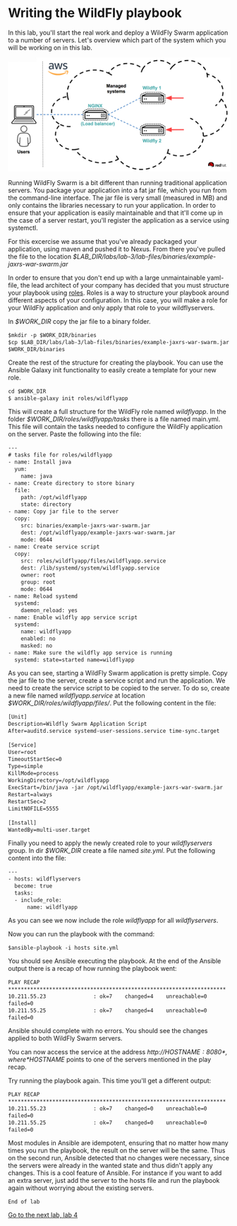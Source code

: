 # Writing the WildFly playbook

In this lab, you'll start the real work and deploy a WildFly Swarm application to a number of servers. 
Let's overview which part of the system which you will be working on in this lab.

![Overview of lab environment](../../content/images/app-arch.png)

Running WildFly Swarm is a bit different than running traditional application servers. You package your application into a fat jar file, which you run from the command-line interface. The jar file is very small (measured in MB) and only contains the libraries necessary to run your application. In order to ensure that your application is easily maintainable and that it'll come up in the case of a server restart, you'll register the application as a service using systemctl.

For this excercise we assume that you've already packaged your application, using maven and pushed it to Nexus. From there you've pulled the file to the location *$LAB_DIR/labs/lab-3/lab-files/binaries/example-jaxrs-war-swarm.jar*

In order to ensure that you don't end up with a large unmaintainable yaml-file, the lead architect of your company has decided that you must structure your playbook using [roles](http://docs.ansible.com/ansible/latest/playbooks_reuse_roles.html). Roles is a way to structure your playbook around different aspects of your configuration. In this case, you will make a role for your WildFly application and only apply that role to your wildflyservers.

In *$WORK_DIR* copy the jar file to a binary folder.

```
$mkdir -p $WORK_DIR/binaries
$cp $LAB_DIR/labs/lab-3/lab-files/binaries/example-jaxrs-war-swarm.jar $WORK_DIR/binaries
```

Create the rest of the structure for creating the playbook. You can use the Ansible Galaxy init functionality to easily create a template for your new role.

```
cd $WORK_DIR
$ ansible-galaxy init roles/wildflyapp
```
This will create a full structure for the WildFly role named *wildflyapp*. In the folder *$WORK_DIR/roles/wildflyapp/tasks* there is a file named main.yml. This file will contain the tasks needed to configure the WildFly application on the server. Paste the following into the file:

```
---
# tasks file for roles/wildflyapp
- name: Install java
  yum:
    name: java
- name: Create directory to store binary
  file:
    path: /opt/wildflyapp
    state: directory
- name: Copy jar file to the server
  copy:
    src: binaries/example-jaxrs-war-swarm.jar
    dest: /opt/wildflyapp/example-jaxrs-war-swarm.jar
    mode: 0644
- name: Create service script
  copy:
    src: roles/wildflyapp/files/wildflyapp.service
    dest: /lib/systemd/system/wildflyapp.service
    owner: root
    group: root
    mode: 0644
- name: Reload systemd
  systemd:
    daemon_reload: yes
- name: Enable wildfly app service script
  systemd:
    name: wildflyapp
    enabled: no
    masked: no
- name: Make sure the wildfly app service is running
  systemd: state=started name=wildflyapp
```

As you can see, starting a WildFly Swarm application is pretty simple. Copy the jar file to the server, create a service script and run the application. We need to create the service script to be copied to the server. To do so, create a new file named *wildflyapp.service* at location *$WORK_DIR/roles/wildflyapp/files/*. Put the following content in the file:

```
[Unit]
Description=Wildfly Swarm Application Script
After=auditd.service systemd-user-sessions.service time-sync.target

[Service]
User=root
TimeoutStartSec=0
Type=simple
KillMode=process
WorkingDirectory=/opt/wildflyapp
ExecStart=/bin/java -jar /opt/wildflyapp/example-jaxrs-war-swarm.jar
Restart=always
RestartSec=2
LimitNOFILE=5555

[Install]
WantedBy=multi-user.target
```

Finally you need to apply the newly created role to your *wildflyservers* group. In dir *$WORK_DIR* create a file named *site.yml*. Put the following content into the file:

```
---
- hosts: wildflyservers
  become: true
  tasks:
  - include_role:
      name: wildflyapp
```

As you can see we now include the role *wildflyapp* for all *wildflyservers*.

Now you can run the playbook with the command:

```
$ansible-playbook -i hosts site.yml
```

You should see Ansible executing the playbook. At the end of the Ansible output there is a recap of how running the playbook went:

```
PLAY RECAP *********************************************************************
10.211.55.23               : ok=7    changed=4    unreachable=0    failed=0   
10.211.55.25               : ok=7    changed=4    unreachable=0    failed=0   
```

Ansible should complete with no errors. You should see the changes applied to both WildFly Swarm servers.

You can now access the service at the address *http://$HOSTNAME:8080*, where *$HOSTNAME* points to one of the servers mentioned in the play recap.

Try running the playbook again. This time you'll get a different output:

```
PLAY RECAP *********************************************************************
10.211.55.23               : ok=7    changed=0    unreachable=0    failed=0   
10.211.55.25               : ok=7    changed=0    unreachable=0    failed=0   
```

Most modules in Ansible are idempotent, ensuring that no matter how many times you run the playbook, the result on the server will be the same. Thus on the second run, Ansible detected that no changes were necessary, since the servers were already in the wanted state and thus didn't apply any changes. This is a cool feature of Ansible. For instance if you want to add an extra server, just add the server to the hosts file and run the playbook again without worrying about the existing servers.

```
End of lab
```
[Go to the next lab, lab 4](../lab-4/README.md)
